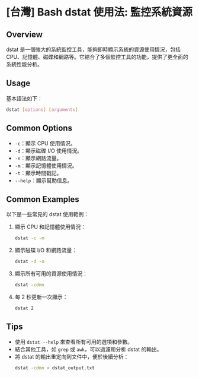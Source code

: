 # [台灣] Bash dstat 使用法: 監控系統資源

## Overview
dstat 是一個強大的系統監控工具，能夠即時顯示系統的資源使用情況，包括 CPU、記憶體、磁碟和網路等。它結合了多個監控工具的功能，提供了更全面的系統性能分析。

## Usage
基本語法如下：
```bash
dstat [options] [arguments]
```

## Common Options
- `-c`：顯示 CPU 使用情況。
- `-d`：顯示磁碟 I/O 使用情況。
- `-n`：顯示網路流量。
- `-m`：顯示記憶體使用情況。
- `-t`：顯示時間戳記。
- `--help`：顯示幫助信息。

## Common Examples
以下是一些常見的 dstat 使用範例：

1. 顯示 CPU 和記憶體使用情況：
   ```bash
   dstat -c -m
   ```

2. 顯示磁碟 I/O 和網路流量：
   ```bash
   dstat -d -n
   ```

3. 顯示所有可用的資源使用情況：
   ```bash
   dstat -cdmn
   ```

4. 每 2 秒更新一次顯示：
   ```bash
   dstat 2
   ```

## Tips
- 使用 `dstat --help` 來查看所有可用的選項和參數。
- 結合其他工具，如 `grep` 或 `awk`，可以過濾和分析 dstat 的輸出。
- 將 dstat 的輸出重定向到文件中，便於後續分析：
  ```bash
  dstat -cdmn > dstat_output.txt
  ```